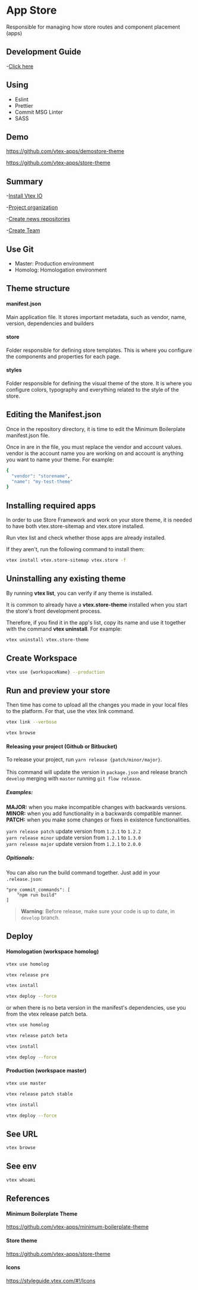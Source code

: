 # App Store

Responsible for managing how store routes and component placement (apps)

## Development Guide

-[Click here](./docs/GUIDE-DEVELOPMENT.md)

## Using

- Eslint
- Prettier
- Commit MSG Linter
- SASS

## Demo

https://github.com/vtex-apps/demostore-theme

https://github.com/vtex-apps/store-theme

## Summary

-[Install Vtex IO](../develop/docs/INSTALL.md)

-[Project organization](../develop/docs/PROJECT-ORGANIZATION.md)

-[Create news repositories](../develop/docs/NEW-REPOSITORY.md)

-[Create Team](../develop/docs/CREATE-TEAM.md)

## Use Git

- Master: Production environment
- Homolog: Homologation environment

## Theme structure

#### manifest.json

Main application file. It stores important metadata, such as vendor, name, version, dependencies and builders

#### store

Folder responsible for defining store templates. This is where you configure the components and properties for each page.

#### styles

Folder responsible for defining the visual theme of the store. It is where you configure colors, typography and everything related to the style of the store.

## Editing the Manifest.json

Once in the repository directory, it is time to edit the Minimum Boilerplate manifest.json file.

Once in are in the file, you must replace the vendor and account values. vendor is the account name you are working on and account is anything you want to name your theme. For example:

```sh
{
  "vendor": "storename",
  "name": "my-test-theme"
}
```

## Installing required apps

In order to use Store Framework and work on your store theme, it is needed to have both vtex.store-sitemap and vtex.store installed.

Run vtex list and check whether those apps are already installed.

If they aren't, run the following command to install them:

```sh
vtex install vtex.store-sitemap vtex.store -f
```

## Uninstalling any existing theme

By running **vtex list**,  you can verify if any theme is installed.

It is common to already have a **vtex.store-theme**  installed when you start the store's front development process.

Therefore, if you find it in the app's list, copy its name and use it together with the command **vtex uninstall**. For example:

```sh
vtex uninstall vtex.store-theme
```

## Create Workspace

```sh
vtex use {workspaceName} --production
```

## Run and preview your store

Then time has come to upload all the changes you made in your local files to the platform. For that, use the vtex link command.

```sh
vtex link --verbose

vtex browse
```

#### Releasing your project (Github or Bitbucket)

To release your project, run ``yarn release {patch/minor/major}``.\
\
This command will update the version in ``package.json`` and release branch ``develop`` merging with ``master`` running ``git flow release``.

##### Examples:
**MAJOR:** when you make incompatible changes with backwards versions.\
**MINOR:** when you add functionality in a backwards compatible manner.\
**PATCH:** when you make some changes or fixes in existence functionalities.

``yarn release patch`` update version from ``1.2.1`` to ``1.2.2``\
``yarn release minor`` update version from ``1.2.1`` to ``1.3.0``\
``yarn release major`` update version from ``1.2.1`` to ``2.0.0``

##### Opitionals:
You can also run the build command together. Just add in your `.release.json`:
```
"pre_commit_commands": [
    "npm run build"
]
```
> **Warning**: Before release, make sure your code is up to date, in ``develop`` branch.


## Deploy

#### Homologation (workspace homolog)

```sh
vtex use homolog

vtex release pre

vtex install

vtex deploy --force
```

or when there is no beta version in the manifest's dependencies, use you from the vtex release patch beta.

```sh
vtex use homolog

vtex release patch beta

vtex install

vtex deploy --force
```

#### Production (workspace master)

```sh
vtex use master

vtex release patch stable

vtex install

vtex deploy --force
```

## See URL

```sh
vtex browse
```

## See env

```sh
vtex whoami
```

## References

#### Minimum Boilerplate Theme

https://github.com/vtex-apps/minimum-boilerplate-theme

#### Store theme

https://github.com/vtex-apps/store-theme

#### Icons

https://styleguide.vtex.com/#!/Icons
